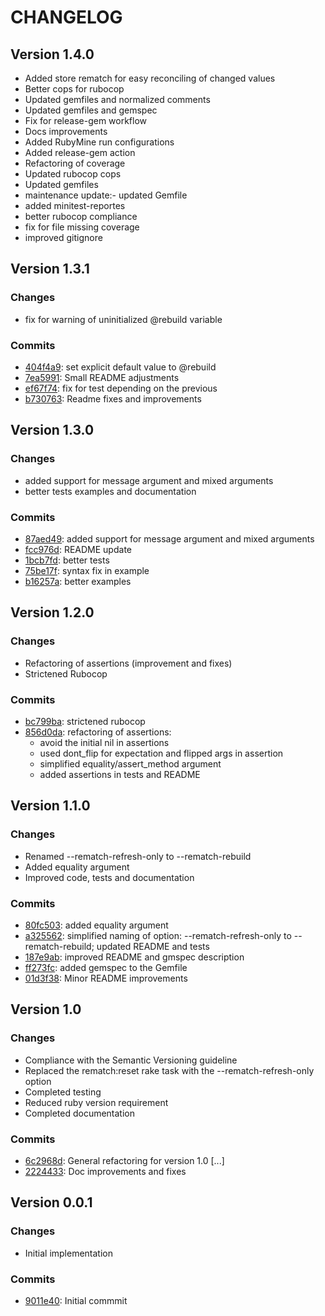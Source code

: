 # CHANGELOG

## Version 1.4.0

- Added store rematch for easy reconciling of changed values
- Better cops for rubocop
- Updated gemfiles and normalized comments
- Updated gemfiles and gemspec
- Fix for release-gem workflow
- Docs improvements
- Added RubyMine run configurations
- Added release-gem action
- Refactoring of coverage
- Updated rubocop cops
- Updated gemfiles
- maintenance update:- updated Gemfile
- added minitest-reportes
- better rubocop compliance
- fix for file missing coverage
- improved gitignore

## Version 1.3.1

### Changes

- fix for warning of uninitialized @rebuild variable

### Commits

- [404f4a9](http://github.com/ddnexus/rematch/commit/404f4a9): set explicit default value to @rebuild
- [7ea5991](http://github.com/ddnexus/rematch/commit/7ea5991): Small README adjustments
- [ef67f74](http://github.com/ddnexus/rematch/commit/ef67f74): fix for test depending on the previous
- [b730763](http://github.com/ddnexus/rematch/commit/b730763): Readme fixes and improvements

## Version 1.3.0

###  Changes

- added support for message argument and mixed arguments
- better tests examples and documentation

### Commits

- [87aed49](http://github.com/ddnexus/rematch/commit/87aed49): added support for message argument and mixed arguments
- [fcc976d](http://github.com/ddnexus/rematch/commit/fcc976d): README update
- [1bcb7fd](http://github.com/ddnexus/rematch/commit/1bcb7fd): better tests
- [75be17f](http://github.com/ddnexus/rematch/commit/75be17f): syntax fix in example
- [b16257a](http://github.com/ddnexus/rematch/commit/b16257a): better examples

## Version 1.2.0

###  Changes

- Refactoring of assertions (improvement and fixes)
- Strictened Rubocop

### Commits

- [bc799ba](http://github.com/ddnexus/rematch/commit/bc799ba): strictened rubocop
- [856d0da](http://github.com/ddnexus/rematch/commit/856d0da): refactoring of assertions:
  - avoid the initial nil in assertions
  - used dont_flip for expectation and flipped args in assertion
  - simplified equality/assert_method argument
  - added assertions in tests and README

## Version 1.1.0

### Changes

- Renamed --rematch-refresh-only to --rematch-rebuild
- Added equality argument
- Improved code, tests and documentation

### Commits

- [80fc503](http://github.com/ddnexus/rematch/commit/80fc503): added equality argument
- [a325562](http://github.com/ddnexus/rematch/commit/a325562): simplified naming of option: --rematch-refresh-only to --rematch-rebuild; updated README and tests
- [187e9ab](http://github.com/ddnexus/rematch/commit/187e9ab): improved README and gmspec description
- [ff273fc](http://github.com/ddnexus/rematch/commit/ff273fc): added gemspec to the Gemfile
- [01d3f38](http://github.com/ddnexus/rematch/commit/01d3f38): Minor README improvements

## Version 1.0

### Changes

- Compliance with the Semantic Versioning guideline
- Replaced the rematch:reset rake task with the --rematch-refresh-only option
- Completed testing
- Reduced ruby version requirement
- Completed documentation

### Commits

- [6c2968d](http://github.com/ddnexus/rematch/commit/6c2968d): General refactoring for version 1.0 \[...\]
- [2224433](http://github.com/ddnexus/rematch/commit/2224433): Doc improvements and fixes

## Version 0.0.1

### Changes

- Initial implementation

### Commits

- [9011e40](http://github.com/ddnexus/rematch/commit/9011e40): Initial commmit
